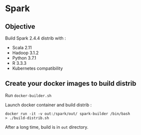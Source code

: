 # Spark

## Objective

Build Spark 2.4.4 distrib with :

* Scala 2.11
* Hadoop 3.1.2
* Python 3.7.1
* R 3.3.3
* Kubernetes compatibility

## Create your docker images to build distrib

Run `docker-builder.sh`

Launch docker container and build distrib : 

    docker run -it -v out:/spark/out/ spark-builder /bin/bash
    > ./build-distrib.sh

After a long time, build is in `out` directory.
    


